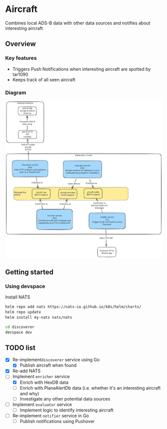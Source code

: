 # Aircraft

Combines local ADS-B data with other data sources and notifies about interesting aircraft

## Overview

### Key features

- Triggers Push Notifications when interesting aircraft are spotted by tar1090
- Keeps track of all seen aircraft

### Diagram

![C4 Model-style "Container" diagram](docs/Aircraft-Excalidraw-2025-06-23-1933.svg)

## Getting started

### Using devspace

Install NATS

```bash
helm repo add nats https://nats-io.github.io/k8s/helm/charts/
helm repo update
helm install my-nats nats/nats
```

```bash
cd discoverer
devspace dev
```

## TODO list

- [x] Re-implement`discoverer` service using Go
  - [x] Publish aircraft when found
- [x] Re-add NATS
- [ ] Implement `enricher` service
  - [x] Enrich with HexDB data
  - [ ] Enrich with PlaneAlertDb data (i.e. whether it's an interesting aircraft and why)
  - [ ] Investigate any other potential data sources
- [ ] Implement `evaluator` service
  - [ ] Implement logic to identify interesting aircraft
- [ ] Re-implement `notifier` service in Go
  - [ ] Publish notifications using Pushover

